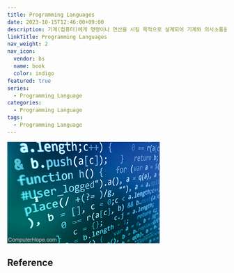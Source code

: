 ```yaml
---
title: Programming Languages
date: 2023-10-15T12:46:00+09:00
description: 기계(컴퓨터)에게 명령이나 연산을 시킬 목적으로 설계되어 기계와 의사소통을 할 수 있게 해주는 언어
linkTitle: Programming Languages
nav_weight: 2
nav_icon:
  vendor: bs
  name: book
  color: indigo
featured: true
series:
  - Programming Language
categories:
  - Programming Language
tags:
  - Programming Language
---
```


![Programming Language](programming-language.webp#center)

## Reference
